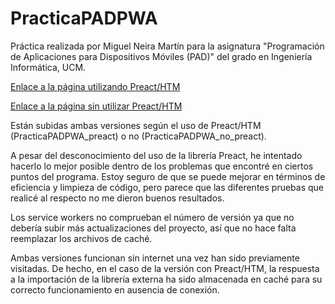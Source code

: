 # PracticaPADPWA
Práctica realizada por Miguel Neira Martín para la asignatura "Programación de Aplicaciones para Dispositivos Móviles (PAD)" del grado en Ingeniería Informática, UCM.


[Enlace a la página utilizando Preact/HTM](https://mineiram.github.io/PracticaPADPWA/practicapadpwa_preact/)

[Enlace a la página sin utilizar Preact/HTM](https://mineiram.github.io/PracticaPADPWA/practicapadpwa_no_preact/)

Están subidas ambas versiones según el uso de Preact/HTM (PracticaPADPWA_preact) o no (PracticaPADPWA_no_preact).

A pesar del desconocimiento del uso de la librería Preact, he intentado hacerlo lo mejor posible dentro de los problemas que encontré en ciertos puntos del programa.
Estoy seguro de que se puede mejorar en términos de eficiencia y limpieza de código, pero parece que las diferentes pruebas que realicé al respecto no me dieron buenos resultados.

Los service workers no comprueban el número de versión ya que no debería subir más actualizaciones del proyecto, así que no hace falta reemplazar los archivos de caché.

Ambas versiones funcionan sin internet una vez han sido previamente visitadas. De hecho, en el caso de la versión con Preact/HTM, la respuesta a la importación de la librería externa ha sido almacenada en caché para su correcto funcionamiento en ausencia de conexión.
